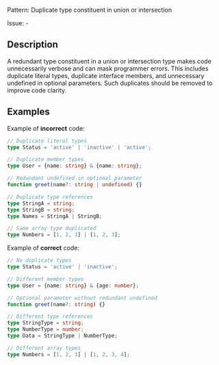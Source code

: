 Pattern: Duplicate type constituent in union or intersection

Issue: -

## Description

A redundant type constituent in a union or intersection type makes code unnecessarily verbose and can mask programmer errors. This includes duplicate literal types, duplicate interface members, and unnecessary undefined in optional parameters. Such duplicates should be removed to improve code clarity.

## Examples

Example of **incorrect** code:
```ts
// Duplicate literal types
type Status = 'active' | 'inactive' | 'active';

// Duplicate member types
type User = {name: string} & {name: string};

// Redundant undefined in optional parameter
function greet(name?: string | undefined) {}

// Duplicate type references
type StringA = string;
type StringB = string;
type Names = StringA | StringB;

// Same array type duplicated
type Numbers = [1, 2, 3] | [1, 2, 3];
```

Example of **correct** code:
```ts
// No duplicate types
type Status = 'active' | 'inactive';

// Different member types
type User = {name: string} & {age: number};

// Optional parameter without redundant undefined
function greet(name?: string) {}

// Different type references
type StringType = string;
type NumberType = number;
type Data = StringType | NumberType;

// Different array types
type Numbers = [1, 2, 3] | [1, 2, 3, 4];
```